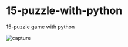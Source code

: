 # 15-puzzle-with-python
15-puzzle game with python

![capture](https://user-images.githubusercontent.com/81851585/115057571-3233f300-9f1f-11eb-99cf-bd77fc4ce3a6.png)
